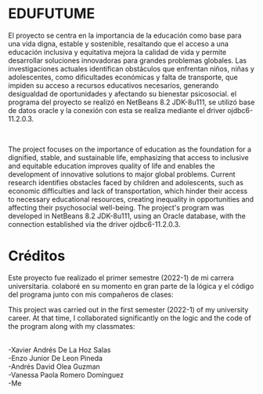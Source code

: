 # EDUFUTUME
El proyecto se centra en la importancia de la educación como base para una vida digna, estable y sostenible, resaltando que el acceso a una educación inclusiva y equitativa mejora la calidad de vida y permite desarrollar soluciones innovadoras para grandes problemas globales. Las investigaciones actuales identifican obstáculos que enfrentan niños, niñas y adolescentes, como dificultades económicas y falta de transporte, que impiden su acceso a recursos educativos necesarios, generando desigualdad de oportunidades y afectando su bienestar psicosocial.
el programa del proyecto se realizó en NetBeans 8.2 JDK-8u111, se utilizó base de datos oracle y la conexión con esta se realiza mediante el driver ojdbc6-11.2.0.3.

<br>

The project focuses on the importance of education as the foundation for a dignified, stable, and sustainable life, emphasizing that access to inclusive and equitable education improves quality of life and enables the development of innovative solutions to major global problems. Current research identifies obstacles faced by children and adolescents, such as economic difficulties and lack of transportation, which hinder their access to necessary educational resources, creating inequality in opportunities and affecting their psychosocial well-being.
The project's program was developed in NetBeans 8.2 JDK-8u111, using an Oracle database, with the connection established via the driver ojdbc6-11.2.0.3.

# Créditos
Este proyecto fue realizado el primer semestre (2022-1) de mi carrera universitaria. colaboré en su momento en gran parte de la lógica y el código del programa junto con mis compañeros de clases:<br>

This project was carried out in the first semester (2022-1) of my university career. At that time, I collaborated significantly on the logic and the code of the program along with my classmates:<br><br>

-Xavier Andrés De La Hoz Salas<br>
-Enzo Junior De Leon Pineda<br>
-Andrés David Olea Guzman<br>
-Vanessa Paola Romero Domínguez<br>
-Me
